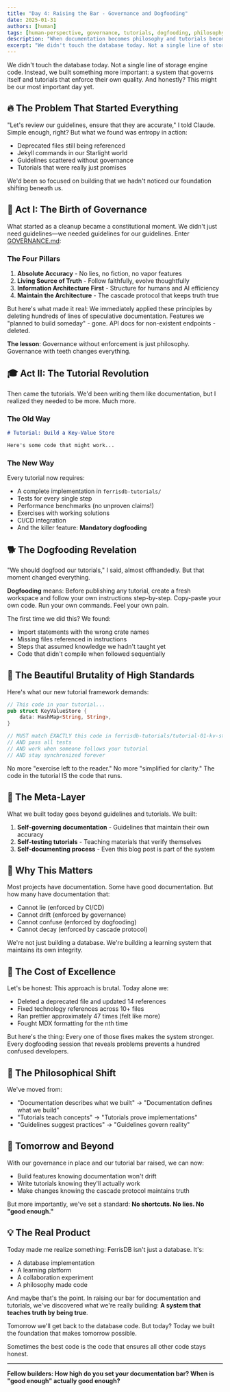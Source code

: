 ```yaml
---
title: "Day 4: Raising the Bar - Governance and Dogfooding"
date: 2025-01-31
authors: [human]
tags: [human-perspective, governance, tutorials, dogfooding, philosophy, standards, documentation]
description: "When documentation becomes philosophy and tutorials become tests - how we raised our standards to an almost brutal level."
excerpt: "We didn't touch the database today. Not a single line of storage engine code. Instead, we built something more important: a system that governs itself and tutorials that enforce their own quality."
---
```


We didn't touch the database today. Not a single line of storage engine code. Instead, we built something more important: a system that governs itself and tutorials that enforce their own quality. And honestly? This might be our most important day yet.

## 🔥 The Problem That Started Everything

"Let's review our guidelines, ensure that they are accurate," I told Claude. Simple enough, right? But what we found was entropy in action:

- Deprecated files still being referenced
- Jekyll commands in our Starlight world
- Guidelines scattered without governance
- Tutorials that were really just promises

We'd been so focused on building that we hadn't noticed our foundation shifting beneath us.

## 📜 Act I: The Birth of Governance

What started as a cleanup became a constitutional moment. We didn't just need guidelines—we needed guidelines for our guidelines. Enter [GOVERNANCE.md](https://github.com/ferrisdb/ferrisdb/blob/main/guidelines/GOVERNANCE.md):

### The Four Pillars

1. **Absolute Accuracy** - No lies, no fiction, no vapor features
2. **Living Source of Truth** - Follow faithfully, evolve thoughtfully
3. **Information Architecture First** - Structure for humans and AI efficiency
4. **Maintain the Architecture** - The cascade protocol that keeps truth true

But here's what made it real: We immediately applied these principles by deleting hundreds of lines of speculative documentation. Features we "planned to build someday" - gone. API docs for non-existent endpoints - deleted.

**The lesson**: Governance without enforcement is just philosophy. Governance with teeth changes everything.

## 🎓 Act II: The Tutorial Revolution

Then came the tutorials. We'd been writing them like documentation, but I realized they needed to be more. Much more.

### The Old Way

```markdown
# Tutorial: Build a Key-Value Store

Here's some code that might work...
```

### The New Way

Every tutorial now requires:

- A complete implementation in `ferrisdb-tutorials/`
- Tests for every single step
- Performance benchmarks (no unproven claims!)
- Exercises with working solutions
- CI/CD integration
- And the killer feature: **Mandatory dogfooding**

## 🐕 The Dogfooding Revelation

"We should dogfood our tutorials," I said, almost offhandedly. But that moment changed everything.

**Dogfooding** means: Before publishing any tutorial, create a fresh workspace and follow your own instructions step-by-step. Copy-paste your own code. Run your own commands. Feel your own pain.

The first time we did this? We found:

- Import statements with the wrong crate names
- Missing files referenced in instructions
- Steps that assumed knowledge we hadn't taught yet
- Code that didn't compile when followed sequentially

## 💪 The Beautiful Brutality of High Standards

Here's what our new tutorial framework demands:

```rust
// This code in your tutorial...
pub struct KeyValueStore {
    data: HashMap<String, String>,
}

// MUST match EXACTLY this code in ferrisdb-tutorials/tutorial-01-kv-store/src/lib.rs
// AND pass all tests
// AND work when someone follows your tutorial
// AND stay synchronized forever
```

No more "exercise left to the reader." No more "simplified for clarity." The code in the tutorial IS the code that runs.

## 🤯 The Meta-Layer

What we built today goes beyond guidelines and tutorials. We built:

1. **Self-governing documentation** - Guidelines that maintain their own accuracy
2. **Self-testing tutorials** - Teaching materials that verify themselves
3. **Self-documenting process** - Even this blog post is part of the system

## 🎯 Why This Matters

Most projects have documentation. Some have good documentation. But how many have documentation that:

- Cannot lie (enforced by CI/CD)
- Cannot drift (enforced by governance)
- Cannot confuse (enforced by dogfooding)
- Cannot decay (enforced by cascade protocol)

We're not just building a database. We're building a learning system that maintains its own integrity.

## 💸 The Cost of Excellence

Let's be honest: This approach is brutal. Today alone we:

- Deleted a deprecated file and updated 14 references
- Fixed technology references across 10+ files
- Ran prettier approximately 47 times (felt like more)
- Fought MDX formatting for the nth time

But here's the thing: Every one of those fixes makes the system stronger. Every dogfooding session that reveals problems prevents a hundred confused developers.

## 🔄 The Philosophical Shift

We've moved from:

- "Documentation describes what we built" → "Documentation defines what we build"
- "Tutorials teach concepts" → "Tutorials prove implementations"
- "Guidelines suggest practices" → "Guidelines govern reality"

## 🚀 Tomorrow and Beyond

With our governance in place and our tutorial bar raised, we can now:

- Build features knowing documentation won't drift
- Write tutorials knowing they'll actually work
- Make changes knowing the cascade protocol maintains truth

But more importantly, we've set a standard: **No shortcuts. No lies. No "good enough."**

## 💡 The Real Product

Today made me realize something: FerrisDB isn't just a database. It's:

- A database implementation
- A learning platform
- A collaboration experiment
- A philosophy made code

And maybe that's the point. In raising our bar for documentation and tutorials, we've discovered what we're really building: **A system that teaches truth by being true**.

Tomorrow we'll get back to the database code. But today? Today we built the foundation that makes tomorrow possible.

Sometimes the best code is the code that ensures all other code stays honest.

---

**Fellow builders: How high do you set your documentation bar? When is "good enough" actually good enough?**

